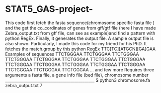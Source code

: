 # STAT5_GAS-project-
This code first fetch the fasta sequence(chromosome specific fasta file ) and the get the co_cordinates of genes from gff/gtf file 
(here I have made Zebra_output.txt from gff file, can see as example)and find a pattern with python RegEx.
Finally, it generates the output file. A sample output file is also shown.
Particularly, I made this code for my friend for his PhD.
It fetches the match.group by this python RegEx TTC[TC][ATGCN][GA]GAA
Examples of sequences
TTCTGGGAA
TTCTGGGAA
TTCTGGGAA
TTCTGGGAA
TTCTGGGAA
TTCTGGGAA
TTCTGGGAA
TTCTGGGAA
TTCTGGGAA
TTCTGGGAA
TTCTGGGAA
TTCTGGGAA
TTCTGGGAA
TTCTGGGAA
TTCTGGGAA
TTCTGGGAA ... and few more
Requires three arguments a fasta file, a gene info file (bed file), chromosome number 
                                            _____________________________________________
                                            $  python3 chromosome.fa zebra_output.txt 7 
                                     
